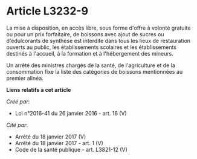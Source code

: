 # Article L3232-9

La mise à disposition, en accès libre, sous forme d'offre à volonté gratuite ou pour un prix forfaitaire, de boissons avec
ajout de sucres ou d'édulcorants de synthèse est interdite dans tous les lieux de restauration ouverts au public, les
établissements scolaires et les établissements destinés à l'accueil, à la formation et à l'hébergement des mineurs. 

Un arrêté des ministres chargés de la santé, de l'agriculture et de la consommation fixe la liste des catégories de boissons
mentionnées au premier alinéa.

**Liens relatifs à cet article**

_Créé par_:

  - Loi n°2016-41 du 26 janvier 2016 - art. 16 (V)

_Cité par_:

  - Arrêté du 18 janvier 2017 (V)
  - Arrêté du 18 janvier 2017 - art. 1 (V)
  - Code de la santé publique - art. L3821-12 (V)
